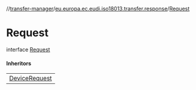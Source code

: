 //[transfer-manager](../../../index.md)/[eu.europa.ec.eudi.iso18013.transfer.response](../index.md)/[Request](index.md)

# Request

interface [Request](index.md)

#### Inheritors

| |
|---|
| [DeviceRequest](../-device-request/index.md) |
